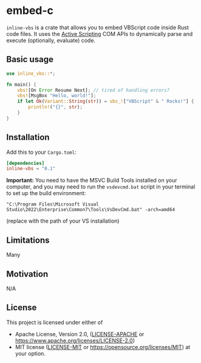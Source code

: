 # embed-c

`inline-vbs` is a crate that allows you to embed VBScript code inside Rust code files. It uses
the [Active Scripting](https://docs.microsoft.com/en-us/archive/msdn-magazine/2000/december/active-scripting-apis-add-powerful-custom-debugging-to-your-script-hosting-app) COM APIs to dynamically parse and execute (optionally, evaluate) code.

## Basic usage
```rust
use inline_vbs::*;

fn main() {
    vbs![On Error Resume Next]; // tired of handling errors?
    vbs![MsgBox "Hello, world!"];
    if let Ok(Variant::String(str)) = vbs_!["VBScript" & " Rocks!"] {
        println!("{}", str);
    }
}
```

## Installation
Add this to your `Cargo.toml`:
```toml
[dependencies]
inline-vbs = "0.1"
```

**Important:** You need to have the MSVC Build Tools installed on your computer, and you may need to run
the `vsdevcmd.bat` script in your terminal to set up the build environment:
```
"C:\Program Files\Microsoft Visual Studio\2022\Enterprise\Common7\Tools\VsDevCmd.bat" -arch=amd64
```
(replace with the path of your VS installation)

## Limitations
Many

## Motivation
N/A

## License
This project is licensed under either of
* Apache License, Version 2.0, ([LICENSE-APACHE](LICENSE-APACHE) or
  https://www.apache.org/licenses/LICENSE-2.0)
* MIT license ([LICENSE-MIT](LICENSE-MIT) or
  https://opensource.org/licenses/MIT)
  at your option.